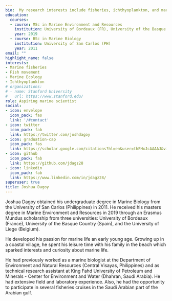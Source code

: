 ```yaml
---
bio:  My research interests include fisheries, ichthyoplankton, and marine ecology.
education:
  courses:
  - course: MSc in Marine Environment and Resources
    institution: University of Bordeaux (FR), University of the Basque Country (ES), University of Liege (BE)
    year: 2019
  - course: BSc in Marine Biology
    institution: University of San Carlos (PH)
    year: 2011
email: ""
highlight_name: false
interests:
- Marine fisheries
- Fish movement
- Marine Ecology
- Ichthyoplankton
# organizations:
# - name: Stanford University
#   url: https://www.stanford.edu/
role: Aspiring marine scientist
social:
- icon: envelope
  icon_pack: fas
  link: '/#contact'
- icon: twitter
  icon_pack: fab
  link: https://twitter.com/joshdagoy
- icon: graduation-cap  
  icon_pack: fas
  link: https://scholar.google.com/citations?hl=en&user=thEHxJcAAAAJ&view_op=list_works&gmla=AJsN-F613VYD60AxoWvTdjZR1KQhVl8aQvdFZrZuc7bstEWFNWmSm9pn4V_1ZaGVTFEd7vIawyHCETHMUlnne7FsXX8QvdZkDne6ZGDuVXxRQm-_u-PX8JA
- icon: github
  icon_pack: fab
  link: https://github.com/jdagz28
- icon: linkedin
  icon_pack: fab
  link: https://www.linkedin.com/in/jdagz28/
superuser: true
title: Joshua Dagoy
---
```


Joshua Dagoy obtained his undergraduate degree in Marine Biology from the University of San Carlos (Philippines) in 2011. He received his masters degree in Marine Environment and Resources in 2019 through an Erasmus Mundus scholarship from three universities: University of Bordeaux (France), University of the Basque Country (Spain), and the University of Liege (Belgium).

He developed his passion for marine life an early young age. Growing up in a coastal village, he spent his leisure time with his family in the beach which sparked interests and curiosity about marine life. 

He had previously worked as a marine biologist at the Department of Environment and Natural Resources (Central Visayas, Philippines) and as technical research assistant at King Fahd University of Petroleum and Minerals - Center for Environment and Water (Dhahran, Saudi Arabia). He had extensive field and laboratory experience. Also, he had the opportunity to participate in several fisheries cruises in the Saudi Arabian part of the Arabian gulf.



